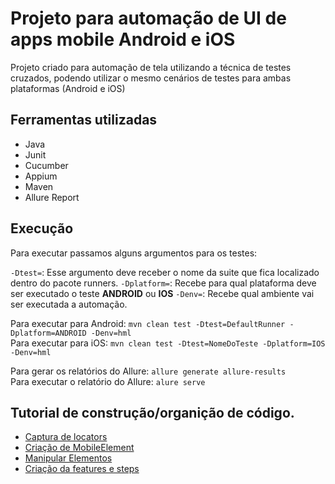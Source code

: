 # Projeto para automação de UI de apps mobile Android e iOS

<p>Projeto criado para automação de tela utilizando a técnica de testes cruzados,
podendo utilizar o mesmo cenários de testes para ambas plataformas (Android e iOS)</p>

## Ferramentas utilizadas

- Java
- Junit
- Cucumber
- Appium
- Maven
- Allure Report

## Execução
Para executar passamos alguns argumentos para os testes:

`-Dtest=`: Esse argumento deve receber o nome da suite que fica localizado dentro do pacote runners.
`-Dplatform=`: Recebe para qual plataforma deve ser executado o teste **ANDROID** ou **IOS**
`-Denv=`: Recebe qual ambiente vai ser executada a automação.

Para executar para Android: `mvn clean test -Dtest=DefaultRunner -Dplatform=ANDROID -Denv=hml`  
Para executar para iOS: `mvn clean test -Dtest=NomeDoTeste -Dplatform=IOS -Denv=hml`

Para gerar os relatórios do Allure: `allure generate allure-results`  
Para executar o relatório do Allure: `alure serve`

## Tutorial de construção/organição de código.

- [Captura de locators](docs/captura-localizadores.md)
- [Criação de MobileElement](docs/criacao-mobile-element.md)
- [Manipular Elementos](docs/manipulacao-elementos.md)
- [Criação da features e steps](docs/criacao-feat-steps.md)